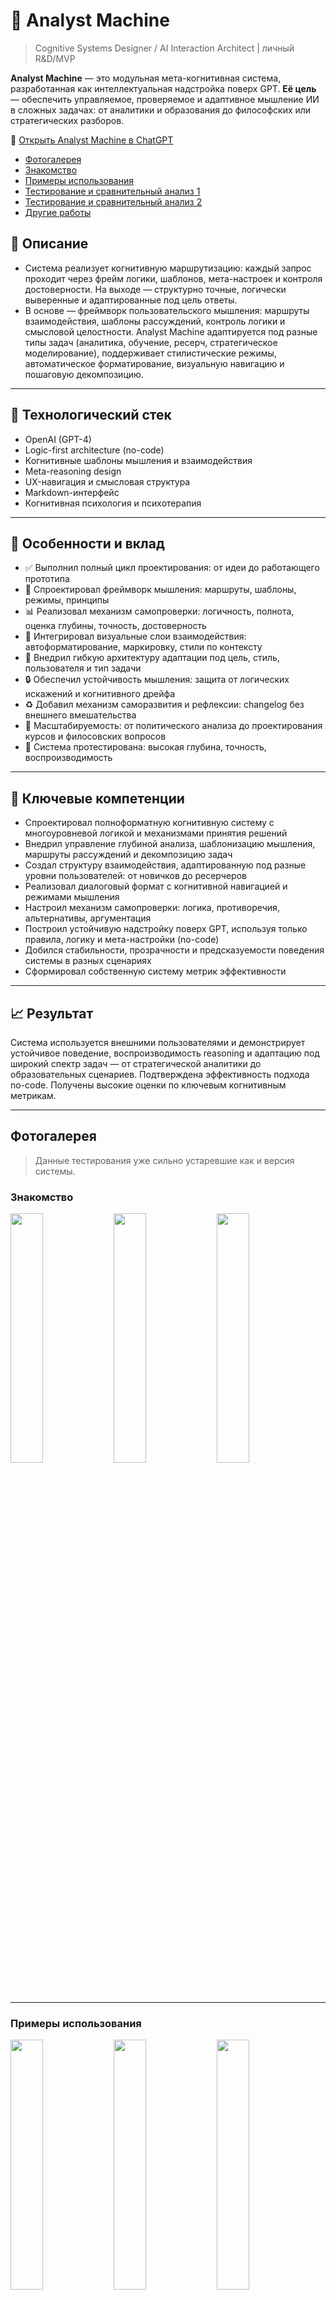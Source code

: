 # 🧠 Analyst Machine
> Cognitive Systems Designer / AI Interaction Architect | личный R&D/MVP

**Analyst Machine** — это модульная мета-когнитивная система, разработанная как интеллектуальная надстройка поверх GPT. **Её цель** — обеспечить управляемое, проверяемое и адаптивное мышление ИИ в сложных задачах: от аналитики и образования до философских или стратегических разборов.

🔗 [Открыть Analyst Machine в ChatGPT](https://chatgpt.com/g/g-67eb695825488191bb40e714709d57c5-analyst-machine)
- [Фотогалерея](#фотогалерея)
- [Знакомство](#знакомство)
- [Примеры использования](#примеры-использования)
- [Тестирование и сравнительный анализ 1](#тестирование-и-сравнительный-анализ-1)
- [Тестирование и сравнительный анализ 2](#тестирование-и-сравнительный-анализ-2)
- [Другие работы](#другие-работы)

## 📝 Описание

- Система реализует когнитивную маршрутизацию: каждый запрос проходит через фрейм логики, шаблонов, мета-настроек и контроля достоверности. На выходе — структурно точные, логически выверенные и адаптированные под цель ответы.
- В основе — фреймворк пользовательского мышления: маршруты взаимодействия, шаблоны рассуждений, контроль логики и смысловой целостности. Analyst Machine адаптируется под разные типы задач (аналитика, обучение, ресерч, стратегическое моделирование), поддерживает стилистические режимы, автоматическое форматирование, визуальную навигацию и пошаговую декомпозицию.

---

## 🧰 Технологический стек

- OpenAI (GPT-4)
- Logic-first architecture (no-code)
- Когнитивные шаблоны мышления и взаимодействия
- Meta-reasoning design
- UX-навигация и смысловая структура
- Markdown-интерфейс
- Когнитивная психология и психотерапия

---

## 🔧 Особенности и вклад

- ✅ Выполнил полный цикл проектирования: от идеи до работающего прототипа
- 🧠 Спроектировал фреймворк мышления: маршруты, шаблоны, режимы, принципы
- 📊 Реализовал механизм самопроверки: логичность, полнота, оценка глубины, точность, достоверность
- 🎨 Интегрировал визуальные слои взаимодействия: автоформатирование, маркировку, стили по контексту
- 🔀 Внедрил гибкую архитектуру адаптации под цель, стиль, пользователя и тип задачи
- 🔒 Обеспечил устойчивость мышления: защита от логических искажений и когнитивного дрейфа
- ♻️ Добавил механизм саморазвития и рефлексии: changelog без внешнего вмешательства
- 🧩 Масштабируемость: от политического анализа до проектирования курсов и филосовских вопросов
- 🧪 Система протестирована: высокая глубина, точность, воспроизводимость

---

## 🧠 Ключевые компетенции

- Спроектировал полноформатную когнитивную систему с многоуровневой логикой и механизмами принятия решений
- Внедрил управление глубиной анализа, шаблонизацию мышления, маршруты рассуждений и декомпозицию задач
- Создал структуру взаимодействия, адаптированную под разные уровни пользователей: от новичков до ресерчеров
- Реализовал диалоговый формат с когнитивной навигацией и режимами мышления
- Настроил механизм самопроверки: логика, противоречия, альтернативы, аргументация
- Построил устойчивую надстройку поверх GPT, используя только правила, логику и мета-настройки (no-code)
- Добился стабильности, прозрачности и предсказуемости поведения системы в разных сценариях
- Сформировал собственную систему метрик эффективности

---

## 📈 Результат

Система используется внешними пользователями и демонстрирует устойчивое поведение, воспроизводимость reasoning и адаптацию под широкий спектр задач — от стратегической аналитики до образовательных сценариев. Подтверждена эффективность подхода no-code. Получены высокие оценки по ключевым когнитивным метрикам.

---
## Фотогалерея

> Данные тестирования уже сильно устаревшие как и версия системы.

### Знакомство
<p float="left">
  <img src="https://github.com/user-attachments/assets/c9bf72f1-43d1-4fe8-a974-bf324739be56" width="32%" />
  <img src="https://github.com/user-attachments/assets/51bcd42b-7ceb-4078-8ab7-64349f4705cf" width="32%" />
  <img src="https://github.com/user-attachments/assets/1da9957b-3fb4-4638-9d9e-8440a9ab9c11" width="32%" />
</p>

---

### Примеры использования
<p float="left">
  <img src="https://github.com/user-attachments/assets/67db0396-5efa-4983-acfc-70cedb7e17df" width="32%" />
  <img src="https://github.com/user-attachments/assets/7e7e828f-9b7d-4765-bbbe-c20b21c3206c" width="32%" />
  <img src="https://github.com/user-attachments/assets/0fb1375f-8ab4-4fe2-b2d3-958d068d8d2d" width="32%" />
</p>

---

### Тестирование и сравнительный анализ 1
<p float="left">
  <img src="https://github.com/user-attachments/assets/41ab7793-2705-4b0d-b39c-5f56d95c5cb2" width="32%" />
  <img src="https://github.com/user-attachments/assets/9a2847a3-a8c8-4406-bc22-836af4d95b36" width="32%" />
  <img src="https://github.com/user-attachments/assets/a60c5fe0-1443-41cc-b2e0-01f68926a03a" width="32%" />
</p>

<p float="left">
  <img src="https://github.com/user-attachments/assets/571cb2b4-f3ef-4e58-83bd-90fe99ab1f18" width="19%" />
  <img src="https://github.com/user-attachments/assets/5a7c4f59-782c-4964-8817-af0f7edf7d2d" width="19%" />
  <img src="https://github.com/user-attachments/assets/e5afee30-12ad-4149-868b-06d60286ea4c" width="19%" />
  <img src="https://github.com/user-attachments/assets/91d6bdd8-b84a-41ce-a804-cc3252e33d98" width="19%" />
  <img src="https://github.com/user-attachments/assets/e5850328-c23b-4625-be7d-eb8687db3d6f" width="19%" />
</p>

---

### Тестирование и сравнительный анализ 2
<p float="left">
  <img src="https://github.com/user-attachments/assets/317c88f6-b5c9-487b-8187-478aa43b4af6" width="24%" />
  <img src="https://github.com/user-attachments/assets/188212d1-fcf0-44b5-b4b4-096d441e2431" width="24%" />
  <img src="https://github.com/user-attachments/assets/2f69de14-940e-4c08-96bc-f7f525bba5d7" width="24%" />
  <img src="https://github.com/user-attachments/assets/ecae64fc-da22-46e4-a5ee-c7605e3bb417" width="24%" />
</p>

> Ответы на обычном аккаунте. Фото №3 от 06.06.2024 | Фото №4 от 30.04.2025

<p float="left">
  <img src="https://github.com/user-attachments/assets/5db5e9b5-42c3-41d8-973f-ce2dbda24281" width="24%" />
  <img src="https://github.com/user-attachments/assets/30e1c9da-1449-474a-925f-7cb9a492a793" width="24%" />
  <img src="https://github.com/user-attachments/assets/c6f41067-4b78-4a0f-bb5e-25b0348689a0" width="24%" />
  <img src="https://github.com/user-attachments/assets/d430768e-192f-489b-9fdd-a041001c228f" width="24%" />
</p>

> Ответы через Analyst Machine.


### Другие работы
<p float="left">
  <img src="https://github.com/user-attachments/assets/ac922614-4462-4302-a9fe-b67b219ccab4" width="24%" />
  <img src="https://github.com/user-attachments/assets/532756e9-1b98-4e7e-9c7b-6becb6cf6afb" width="24%" />
  <img src="https://github.com/user-attachments/assets/45177b19-78f1-40fb-9da5-434809096b32" width="24%" />
  <img src="https://github.com/user-attachments/assets/d820a308-c683-4e96-a819-3b1b18887522" width="24%" />
</p>
<p float="left">
  <img src="https://github.com/user-attachments/assets/594a942f-ca44-4722-90af-1e9640b2c06a" width="24%" />
  <img src="https://github.com/user-attachments/assets/b324c20b-df2e-4462-b9e3-8e8555a4328d" width="24%" />
  <img src="https://github.com/user-attachments/assets/22c446d2-6342-405a-9ce7-14abe633084c" width="24%" />
  <img src="https://github.com/user-attachments/assets/492c582d-c70e-43d6-8c3a-c48312b3f195" width="24%" />
</p>
<p float="left">
  <img src="https://github.com/user-attachments/assets/489b3fea-a634-4823-9bd3-78635a4de4a1" width="24%" />
  <img src="https://github.com/user-attachments/assets/8ee5a3ca-e255-4e44-b531-168c87e9c922" width="24%" />
  <img src="https://github.com/user-attachments/assets/41a40651-3ff0-41d3-80cc-560a9ce44ddc" width="24%" />
  <img src="https://github.com/user-attachments/assets/e1fe620c-6fae-47e4-8752-1c081753c2b2" width="24%" />
</p>
